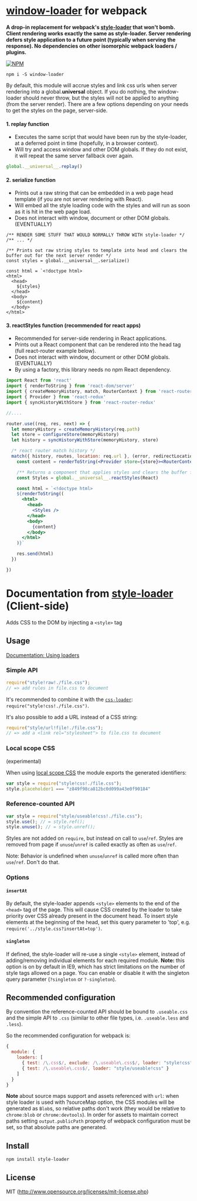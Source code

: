 # [window-loader](https://npmjs.com/package/window-loader) for webpack

**A drop-in replacement for webpack's [style-loader](https://npmjs.com/package/style-loader) that won't bomb. Client rendering works exactly the same as style-loader. Server rendering defers style application to a future point (typically when serving the response). No dependencies on other isomorphic webpack loaders / plugins.**


[![NPM](https://nodei.co/npm/window-loader.png?stars=true&downloads=true)](https://nodei.co/npm/window-loader/)


`npm i -S window-loader`

By default, this module will accrue styles and link css urls when server rendering into a global.__universal__ object. If you do nothing, the window-loader should never throw, but the styles will not be applied to anything (from the server render). There are a few options depending on your needs to get the styles on the page, server-side.


#### 1. replay function

* Executes the same script that would have been run by the style-loader, at a deferred point in time (hopefully, in a browser context).
* Will try and access window and other DOM globals. If they do not exist, it will repeat the same server fallback over again.

```js
global.__universal__.replay()
```

#### 2. serialize function

* Prints out a raw string that can be embedded in a web page head template (if you are not server rendering with React).
* Will embed all the style loading code with the styles and will run as soon as it is hit in the web page load.
* Does not interact with window, document or other DOM globals. (EVENTUALLY)

```
/** RENDER SOME STUFF THAT WOULD NORMALLY THROW WITH style-loader */
/** ... */

/** Prints out raw string styles to template into head and clears the buffer out for the next server render */
const styles = global.__universal__.serialize()

const html = `<!doctype html>
<html>
  <head>
    ${styles}
  </head>
  <body>
    ${content}
  </body>
</html>
```


#### 3. reactStyles function (recommended for react apps)

* Recommended for server-side rendering in React applications.
* Prints out a <Styles /> React component that can be rendered into the head tag (full react-router example below).
* Does not interact with window, document or other DOM globals. (EVENTUALLY)
* By using a factory, this library needs no npm React dependency.

```jsx
import React from 'react'
import { renderToString } from 'react-dom/server'
import { createMemoryHistory, match, RouterContext } from 'react-router'
import { Provider } from 'react-redux'
import { syncHistoryWithStore } from 'react-router-redux'

//....

router.use((req, res, next) => {
  let memoryHistory = createMemoryHistory(req.path)
  let store = configureStore(memoryHistory)
  let history = syncHistoryWithStore(memoryHistory, store)

  /* react router match history */
  match({ history, routes, location: req.url }, (error, redirectLocation, renderProps) => {
    const content = renderToString(<Provider store={store}><RouterContext {...renderProps} /></Provider>)

    /** Returns a component that applies styles and clears the buffer for the next server render */
    const Styles = global.__universal__.reactStyles(React)

    const html = `<!doctype html>
    ${renderToString((
      <html>
        <head>
          <Styles />
        </head>
        <body>
          {content}
        </body>
      </html>
    )}`

    res.send(html)
  })

})
```




# Documentation from [style-loader](https://npmjs.com/package/style-loader) (Client-side)


Adds CSS to the DOM by injecting a `<style>` tag

## Usage

[Documentation: Using loaders](http://webpack.github.io/docs/using-loaders.html)

### Simple API

``` javascript
require("style!raw!./file.css");
// => add rules in file.css to document
```

It's recommended to combine it with the [`css-loader`](https://github.com/webpack/css-loader): `require("style!css!./file.css")`.

It's also possible to add a URL instead of a CSS string:

``` javascript
require("style/url!file!./file.css");
// => add a <link rel="stylesheet"> to file.css to document
```

### Local scope CSS

(experimental)

When using [local scope CSS](https://github.com/webpack/css-loader#local-scope) the module exports the generated identifiers:

``` javascript
var style = require("style!css!./file.css");
style.placeholder1 === "z849f98ca812bc0d099a43e0f90184"
```

### Reference-counted API

``` javascript
var style = require("style/useable!css!./file.css");
style.use(); // = style.ref();
style.unuse(); // = style.unref();
```

Styles are not added on `require`, but instead on call to `use`/`ref`. Styles are removed from page if `unuse`/`unref` is called exactly as often as `use`/`ref`.

Note: Behavior is undefined when `unuse`/`unref` is called more often than `use`/`ref`. Don't do that.

### Options

#### `insertAt`

By default, the style-loader appends `<style>` elements to the end of the `<head>` tag of the page. This will cause CSS created by the loader to take priority over CSS already present in the document head. To insert style elements at the beginning of the head, set this query parameter to 'top', e.g. `require('../style.css?insertAt=top')`.

#### `singleton`

If defined, the style-loader will re-use a single `<style>` element, instead of adding/removing individual elements for each required module. **Note:** this option is on by default in IE9, which has strict limitations on the number of style tags allowed on a page. You can enable or disable it with the singleton query parameter (`?singleton` or `?-singleton`).

## Recommended configuration

By convention the reference-counted API should be bound to `.useable.css` and the simple API to `.css` (similar to other file types, i.e. `.useable.less` and `.less`).

So the recommended configuration for webpack is:

``` javascript
{
  module: {
    loaders: [
      { test: /\.css$/, exclude: /\.useable\.css$/, loader: "style!css" },
      { test: /\.useable\.css$/, loader: "style/useable!css" }
    ]
  }
}
```

**Note** about source maps support and assets referenced with `url`: when style loader is used with ?sourceMap option, the CSS modules will be generated as `Blob`s, so relative paths don't work (they would be relative to `chrome:blob` or `chrome:devtools`). In order for assets to maintain correct paths setting `output.publicPath` property of webpack configuration must be set, so that absolute paths are generated.

## Install

```
npm install style-loader
```

## License

MIT (http://www.opensource.org/licenses/mit-license.php)
